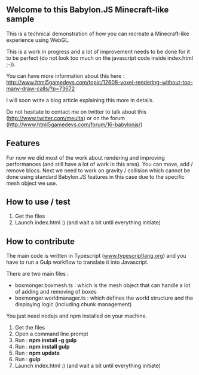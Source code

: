 Welcome to this Babylon.JS Minecraft-like sample
---------

This is a technical demonstration of how you can recreate a Minecraft-like experience using WebGL.

This is a work in progress and a lot of improvement needs to be done for it to be perfect (do not look too much on the javascript code inside index.html ;-)).

You can have more information about this here : http://www.html5gamedevs.com/topic/12608-voxel-rendering-without-too-many-draw-calls/?p=73672

I will soon write a blog article explaining this more in details.

Do not hesitate to contact me on twitter to talk about this (http://www.twitter.com/meulta) or on the forum (http://www.html5gamedevs.com/forum/16-babylonjs/)

Features 
---------
For now we did most of the work about rendering and improving performances (and still have a lot of work in this area).
You can move, add / remove blocs.
Next we need to work on gravity / collision which cannot be done using standard Babylon.JS features in this case due to the specific mesh object we use.

How to use / test
----------

1. Get the files
2. Launch index.html :) (and wait a bit until everything initiate)

How to contribute
-------

The main code is written in Typescript (www.typescriptlang.org) and you have to run a Gulp workflow to translate it into Javascript.

There are two main files :
- boxmonger.boxmesh.ts : which is the mesh object that can handle a lot of adding and removing of boxes
- boxmonger.worldmanager.ts : which defines the world structure and the displaying logic (including chunk management)

You just need nodejs and npm installed on your machine.

1. Get the files
2. Open a command line prompt
2. Run : **npm install -g gulp**
3. Run : **npm install gulp**
4. Run : **npm update**
5. Run : **gulp**
6. Launch index.html :) (and wait a bit until everything initiate)
